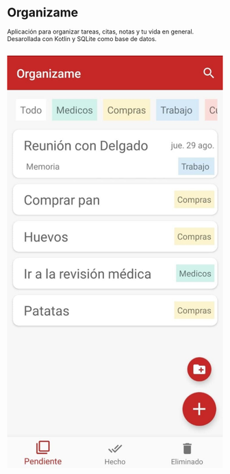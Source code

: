 # Organizame
Aplicación para organizar tareas, citas, notas y tu vida en general.<br>
Desarollada con Kotlin y SQLite como base de datos.<br><br>


![alt text](https://github.com/miguelx97/Organizame/blob/master/app/src/main/res/drawable/pantallazo-app.jpeg)
